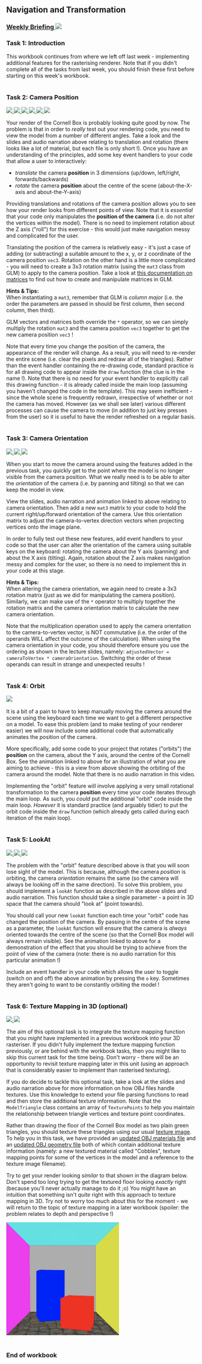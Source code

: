 ## Navigation and Transformation
### <a href="https://www.ole.bris.ac.uk/ultra/courses/_264165_1/outline/lti/launchFrame?toolHref=https:~2F~2Fwww.ole.bris.ac.uk~2Fwebapps~2Fblackboard~2Fexecute~2Fblti~2FlaunchPlacement%3Fblti_placement_id%3D_3169_1%26content_id%3D_9457038_1%26course_id%3D_264165_1%26wrapped%3Dtrue%26from_ultra%3Dtrue&toolTitle=Re~2FPlay%20Collections" target="_blank"> Weekly Briefing ![](../../resources/icons/briefing.png) </a>
### Task 1: Introduction


This workbook continues from where we left off last week - implementing additional features for the rasterising renderer. Note that if you didn't complete all of the tasks from last week, you should finish these first before starting on this week's workbook.  


# 
### Task 2: Camera Position
 <a href='02%20Camera%20Position/slides/segment-1.pdf' target='_blank'> ![](../../resources/icons/slides.png) </a> <a href='02%20Camera%20Position/slides/segment-2.pdf' target='_blank'> ![](../../resources/icons/slides.png) </a> <a href='02%20Camera%20Position/slides/segment-3.pdf' target='_blank'> ![](../../resources/icons/slides.png) </a> <a href='02%20Camera%20Position/audio/segment-1.mp4' target='_blank'> ![](../../resources/icons/audio.png) </a> <a href='02%20Camera%20Position/audio/segment-2.mp4' target='_blank'> ![](../../resources/icons/audio.png) </a> <a href='02%20Camera%20Position/audio/segment-3.mp4' target='_blank'> ![](../../resources/icons/audio.png) </a>

Your render of the Cornell Box is probably looking quite good by now. The problem is that in order to _really_ test out your rendering code, you need to view the model from a number of different angles. Take a look and the slides and audio narration above relating to translation and rotation (there looks like a lot of material, but each file is only short !). Once you have an understanding of the principles, add some key event handlers to your code that allow a user to interactively:

- _translate_ the camera **position** in 3 dimensions (up/down, left/right, forwards/backwards)
- _rotate_ the camera **position** about the centre of the scene (about-the-X-axis and about-the-Y-axis)

Providing translations and rotations of the camera position allows you to see how your render looks from different points of view. Note that it is _essential_ that your code only manipulates the **position of the camera** (i.e. do not alter the vertices within the model). There is no need to implement rotation about the Z axis ("roll") for this exercise - this would just make navigation messy and complicated for the user.

Translating the position of the camera is relatively easy - it's just a case of adding (or subtracting) a suitable amount to the x, y, or z coordinate of the camera position `vec3`. Rotation on the other hand is a little more complicated - you will need to create a 3x3 rotation matrix (using the `mat3` class from GLM) to apply to the camera position. Take a look at <a href="https://en.wikibooks.org/wiki/GLSL_Programming/Vector_and_Matrix_Operations" target="_blank">this documentation on matrices</a> to find out how to create and manipulate matrices in GLM.  


**Hints & Tips:**  
When instantiating a `mat3`, remember that GLM is _column major_ (i.e. the order the parameters are passed in should be first column, then second column, then third).

GLM vectors and matrices both override the `*` operator, so we can simply multiply the rotation `mat3` and the camera position `vec3` together to get the new camera position `vec3` !

Note that every time you change the position of the camera, the appearance of the render will change. As a result, you will need to re-render the entire scene (i.e. clear the pixels and redraw all of the triangles). Rather than the event handler containing the re-drawing code, standard practice is for all drawing code to appear inside the `draw` function (the clue is in the name !). Note that there is no need for your event handler to explicitly call this drawing function - it is already called inside the main loop (assuming you haven't changed the code in the template). This may seem inefficient - since the whole scene is frequently redrawn, irrespective of whether or not the camera has moved. However (as we shall see later) various different processes can cause the camera to move (in addition to just key presses from the user) so it is useful to have the render refreshed on a regular basis.  


# 
### Task 3: Camera Orientation
 <a href='03%20Camera%20Orientation/slides/segment-1.pdf' target='_blank'> ![](../../resources/icons/slides.png) </a> <a href='03%20Camera%20Orientation/audio/segment-1.mp4' target='_blank'> ![](../../resources/icons/audio.png) </a> <a href='03%20Camera%20Orientation/animation/segment-1.mp4' target='_blank'> ![](../../resources/icons/animation.png) </a>

When you start to move the camera around using the features added in the previous task, you quickly get to the point where the model is no longer visible from the camera position. What we really need is to be able to alter the _orientation_ of the camera (i.e. by panning and tilting) so that we can keep the model in view.

View the slides, audio narration and animation linked to above relating to camera orientation. Then add a new `mat3` matrix to your code to hold the current right/up/forward orientation of the camera. Use this orientation matrix to adjust the camera-to-vertex direction vectors when projecting vertices onto the image plane.

In order to fully test out these new features, add event handlers to your code so that the user can alter the orientation of the camera using suitable keys on the keyboard: rotating the camera about the Y axis (panning) and about the X axis (tilting). Again, rotation about the Z axis makes navigation messy and complex for the user, so there is no need to implement this in your code at this stage.

  


**Hints & Tips:**  
When altering the camera orientation, we again need to create a 3x3 rotation matrix (just as we did for manipulating the camera position). Similarly, we can make use of the `*` operator to multiply together the rotation matrix and the camera orientation matrix to calculate the new camera orientation.

Note that the multiplication operation used to apply the camera orientation to the camera-to-vertex vector, is NOT commutative (i.e. the order of the operands WILL affect the outcome of the calculation). When using the camera orientation in your code, you should therefore ensure you use the ordering as shown in the lecture slides, namely: `adjustedVector = cameraToVertex * cameraOrientation`. Switching the order of these operands can result in strange and unexpected results !

  


# 
### Task 4: Orbit
 <a href='04%20Orbit/animation/segment-1.mp4' target='_blank'> ![](../../resources/icons/animation.png) </a>

It is a bit of a pain to have to keep manually moving the camera around the scene using the keyboard each time we want to get a different perspective on a model. To ease this problem (and to make testing of your renderer easier) we will now include some additional code that automatically animates the position of the camera.

More specifically, add some code to your project that rotates ("orbits") the **position** on the camera, about the Y axis, around the centre of the Cornell Box. See the animation linked to above for an illustration of what you are aiming to achieve - this is a view from above showing the orbiting of the camera around the model. Note that there is no audio narration in this video.

Implementing the "orbit" feature will involve applying a very small rotational transformation to the camera **position** every time your code iterates through the main loop. As such, you _could_ put the additional "orbit" code inside the main loop. _However_ it is standard practice (and arguably tidier) to put the orbit code inside the `draw` function (which already gets called during each iteration of the main loop).  


# 
### Task 5: LookAt
 <a href='05%20LookAt/slides/segment-1.pdf' target='_blank'> ![](../../resources/icons/slides.png) </a> <a href='05%20LookAt/audio/segment-1.mp4' target='_blank'> ![](../../resources/icons/audio.png) </a> <a href='05%20LookAt/animation/segment-1.mp4' target='_blank'> ![](../../resources/icons/animation.png) </a>

The problem with the "orbit" feature described above is that you will soon lose sight of the model. This is because, although the camera _position_ is orbiting, the camera _orientation_ remains the same (so the camera will always be looking off in the same direction). To solve this problem, you should implement a `lookAt` function as described in the above slides and audio narration. This function should take a single parameter - a point in 3D space that the camera should "look at" (point towards).

You should call your new `lookAt` function each time your "orbit" code has changed the position of the camera. By passing in the centre of the scene as a parameter, the `lookAt` function will ensure that the camera is _always_ oriented towards the centre of the scene (so that the Cornell Box model will always remain visible). See the animation linked to above for a demonstration of the effect that you should be trying to achieve from the point of view of the camera (note: there is no audio narration for this particular animation !)

Include an event handler in your code which allows the user to toggle (switch on and off) the above animation by pressing the `o` key. Sometimes they aren't going to want to be constantly orbiting the model !  


# 
### Task 6: Texture Mapping in 3D (optional)
 <a href='06%20Texture%20Mapping%20in%203D%20%28optional%29/slides/segment-1.pdf' target='_blank'> ![](../../resources/icons/slides.png) </a> <a href='06%20Texture%20Mapping%20in%203D%20%28optional%29/audio/segment-1.mp4' target='_blank'> ![](../../resources/icons/audio.png) </a>

The aim of this optional task is to integrate the texture mapping function that you _might_ have implemented in a previous workbook into your 3D rasteriser. If you didn't fully implement the texture mapping function previously, or are behind with the workbook tasks, then you might like to skip this current task for the time being. Don't worry - there will be an opportunity to revisit texture mapping later in this unit (using an approach that is considerably easier to implement than rasterised texturing).

If you do decide to tackle this optional task, take a look at the slides and audio narration above for more information on how OBJ files handle textures. Use this knowledge to extend your file parsing functions to read and then store the additional texture information. Note that the `ModelTriangle` class contains an array of `TexturePoints` to help you maintain the relationship between triangle vertices and texture point coordinates.

Rather than drawing the floor of the Cornell Box model as two plain green triangles, you should texture these triangles using our usual <a href="models/texture.ppm" target="_blank">texture image</a>. To help you in this task, we have provided an <a href="models/textured-cornell-box.mtl" target="_blank">updated OBJ materials file</a> and an <a href="models/textured-cornell-box.obj" target="_blank">updated OBJ geometry file</a> both of which contain additional texture information (namely: a new textured material called "Cobbles", texture mapping points for some of the vertices in the model and a reference to the texture image filename).

Try to get your render looking _similar_ to that shown in the diagram below. Don't spend too long trying to get the textured floor looking _exactly_ right (because you'll never actually manage to do it ;o) You might have an intuition that something isn't _quite_ right with this approach to texture mapping in 3D. Try not to worry too much about this for the moment - we will return to the topic of texture mapping in a later workbook (spoiler: the problem relates to depth and perspective !)  


![](06%20Texture%20Mapping%20in%203D%20%28optional%29/images/textured-floor.png)

# 
### End of workbook

